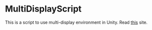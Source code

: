# MultiDisplayScript
This is a script to use multi-display environment in Unity.
Read [this](http://qiita.com/tamalign/items/066f8d4d2f39b4e4c5b5) site.
